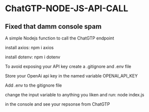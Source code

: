 # ChatGTP-NODE-JS-API-CALL

## Fixed that damm console spam

A simple Nodejs function to call the ChatGTP endpoint

install axios:
npm i axios

install dotenv:
npm i dotenv

To avoid exposing your API key create a .gitignore and .env file

Store your OpenAi api key in the named variable OPENAI_API_KEY

Add .env to the gitignore file

change the input variable to anything you liken and run: 
node index.js 

in the console and see your repsonse from ChatGTP



